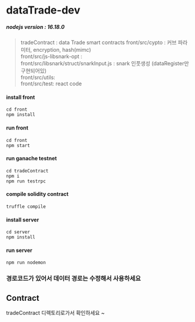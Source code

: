 # dataTrade-dev

##### nodejs version : 16.18.0  

> tradeContract	  :  data Trade smart contracts
> front/src/cypto :  커브 파라미터, encryption, hash(mimc)  
> front/src/js-libsnark-opt :   
> front/src/libsnark/struct/snarkInput.js :  snark 인풋생성 (dataRegister만 구현되어있)  
> front/src/utils:   
> front/src/test:  react code  


#### install front
	cd front
	npm install

#### run front
	cd front
	npm start  

#### run ganache testnet
	cd tradeContract
	npm i
	npm run testrpc  

#### compile solidity contract
	truffle compile  

#### install server
	cd server
	npm install

#### run server
	npm run nodemon


### 경로코드가 있어서 데이터 경로는 수정해서 사용하세요


## Contract 
tradeContract 디렉토리로가서 확인하세요 ~

